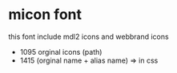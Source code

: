 # micon font

this font include mdl2 icons and webbrand icons

- 1095 orginal icons (path)
- 1415 (orginal name + alias name) => in css

